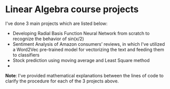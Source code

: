 # Linear Algebra course projects
I've done 3 main projects which are listed below:
* Developing Radial Basis Function Neural Network from scratch to recognize the behavior of sin(x/2)
* Sentiment Analysis of Amazon consumers’ reviews, in which I've utilized a Word2Vec pre-trained model for vectorizing the text and feeding them to classifiers
* Stock prediction using moving average and Least Square method
* 
**Note**: I've provided mathematical explanations between the lines of code to clarify the procedure for each of the 3 projects above. 
